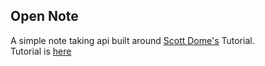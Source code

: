 ## Open Note

A simple note taking api built around [Scott Dome's](https://medium.com/@scottdomes) Tutorial.<br />
Tutorial is [here](https://medium.freecodecamp.org/building-a-simple-node-js-api-in-under-30-minutes-a07ea9e390d2)